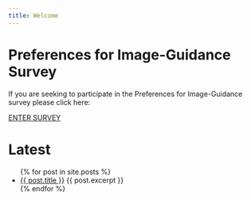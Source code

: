 ```yaml
---
title: Welcome
---
```


# Preferences for Image-Guidance Survey

If you are seeking to participate in the Preferences for Image-Guidance survey please click here:

<a href="https://b1.surveyengine.com/survey/4046/5035" class="survey-link">ENTER SURVEY</a>

# Latest

<!-- list of blog posts with excerpts -->
<ul class="post-list">
  {% for post in site.posts %}
    <li>
      <a href="{{ post.url }}" class="post-list-title">{{ post.title }}</a>
      {{ post.excerpt }}
    </li>
  {% endfor %}
</ul>
